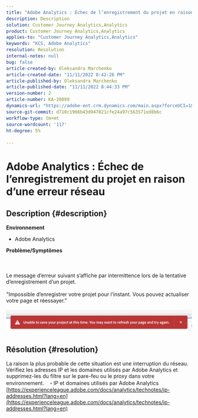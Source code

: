 ```yaml
---
title: "Adobe Analytics : Échec de l’enregistrement du projet en raison d’une erreur réseau"
description: Description
solution: Customer Journey Analytics,Analytics
product: Customer Journey Analytics,Analytics
applies-to: "Customer Journey Analytics,Analytics"
keywords: "KCS, Adobe Analytics"
resolution: Resolution
internal-notes: null
bug: false
article-created-by: Oleksandra Marchenko
article-created-date: "11/11/2022 8:42:26 PM"
article-published-by: Oleksandra Marchenko
article-published-date: "11/11/2022 8:44:33 PM"
version-number: 2
article-number: KA-20889
dynamics-url: "https://adobe-ent.crm.dynamics.com/main.aspx?forceUCI=1&pagetype=entityrecord&etn=knowledgearticle&id=9e656d55-0162-ed11-9561-6045bd006b25"
source-git-commit: d710c1966b43d947821cfe24a97c563571ed8b6c
workflow-type: tm+mt
source-wordcount: '117'
ht-degree: 5%

---
```


# Adobe Analytics : Échec de l’enregistrement du projet en raison d’une erreur réseau

## Description {#description}

<b>Environnement</b>
- Adobe Analytics

<b>Problème/Symptômes</b><br><br> <br><br>Le message d’erreur suivant s’affiche par intermittence lors de la tentative d’enregistrement d’un projet.
<br> 
<br>&quot;Impossible d’enregistrer votre projet pour l’instant. Vous pouvez actualiser votre page et réessayer.&quot;<br><br>![](assets/___9f656d55-0162-ed11-9561-6045bd006b25___.png)

## Résolution {#resolution}


La raison la plus probable de cette situation est une interruption du réseau. Vérifiez les adresses IP et les domaines utilisés par Adobe Analytics et supprimez-les du filtre sur le pare-feu ou le proxy dans votre environnement.
 
・IP et domaines utilisés par Adobe Analytics
[https://experienceleague.adobe.com/docs/analytics/technotes/ip-addresses.html?lang=en](https://experienceleague.adobe.com/docs/analytics/technotes/ip-addresses.html?lang=en)
